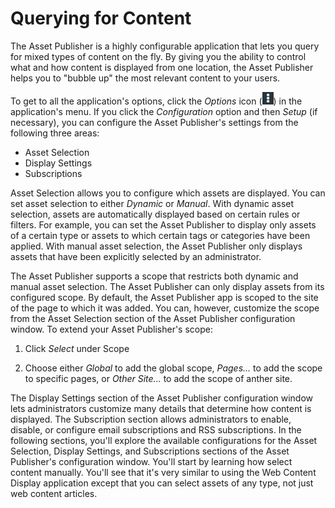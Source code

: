 # Querying for Content [](id=querying-for-content)

The Asset Publisher is a highly configurable application that lets you query for
mixed types of content on the fly. By giving you the ability to control what and
how content is displayed from one location, the Asset Publisher helps you to
"bubble up" the most relevant content to your users.

To get to all the application's options, click the *Options* icon
(![Options](../../../../images/icon-options.png)) in the application's menu. If you
click the *Configuration* option and then *Setup* (if necessary), you can
configure the Asset Publisher's settings from the following three areas:

- Asset Selection
- Display Settings
- Subscriptions

Asset Selection allows you to configure which assets are displayed. You can set
asset selection to either *Dynamic* or *Manual*. With dynamic asset selection,
assets are automatically displayed based on certain rules or filters. For
example, you can set the Asset Publisher to display only assets of a certain
type or assets to which certain tags or categories have been applied. With
manual asset selection, the Asset Publisher only displays assets that have been
explicitly selected by an administrator.

The Asset Publisher supports a scope that restricts both dynamic and manual
asset selection. The Asset Publisher can only display assets from its configured
scope. By default, the Asset Publisher app is scoped to the site of the page to
which it was added. You can, however, customize the scope from the Asset
Selection section of the Asset Publisher configuration window. To extend your
Asset Publisher's scope:

1.  Click *Select* under Scope

2.  Choose either *Global* to add the global scope, *Pages...* to add the scope to specific pages, or *Other Site...* to add the scope of anther site.

The Display Settings section of the Asset Publisher configuration window lets
administrators customize many details that determine how content is displayed.
The Subscription section allows administrators to enable, disable, or configure
email subscriptions and RSS subscriptions. In the following sections, you'll
explore the available configurations for the Asset Selection, Display Settings,
and Subscriptions sections of the Asset Publisher's configuration window. You'll
start by learning how select content manually. You'll see that it's very similar
to using the Web Content Display application except that you can select assets
of any type, not just web content articles. 
